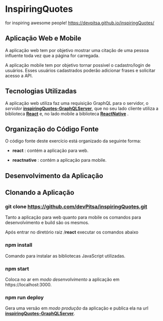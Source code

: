 # InspiringQuotes
for inspiring awesome people!
https://devpitsa.github.io/inspiringQuotes/

## Aplicação Web e Mobile

A aplicação web tem por objetivo mostrar uma citação de uma pessoa influente toda vez que a página for carregada.

A aplicação mobile tem por objetivo tornar possivel o cadastro/login de usuários.
Esses usuários cadastrados poderão adicionar frases e solicitar acesso a API.

## Tecnologias Utilizadas

A aplicação web utiliza faz uma requisição GraphQL para o servidor, o *servidor* **[inspiringQuotes-GraphQLServer](https://github.com/ViniciusmDias/inspiringQuotes-GraphQLServer)**, que no seu lado cliente utiliza a biblioteca **[React](https://pt-br.reactjs.org/)** e, no lado mobile a biblioteca **[ReactNative](https://facebook.github.io/react-native/)** .

## Organização do Código Fonte

O código fonte deste exercício está organizado da seguinte forma:

* **react** : contém a aplicação para web.

* **reactnative** : contém a aplicação para mobile.

## Desenvolvimento da Aplicação

## Clonando a Aplicação

### git clone https://github.com/devPitsa/inspiringQuotes.git

Tanto a aplicação para web quanto para mobile os comandos para desenvolvimento e build são os mesmos.

Após entrar no diretório raiz /**react** executar os comandos abaixo

### npm install

Comando para instalar as bibliotecas JavaScript utilizadas.

### npm start

Coloca no ar em *modo desenvolvimento* a aplicação em https://localhost:3000.

### npm run deploy

Gera uma versão em *modo produção* da aplicação e publica ela na url **[inspiringQuotes-GraphQLServer](https://devpitsa.github.io/inspiringQuotes/)**.
